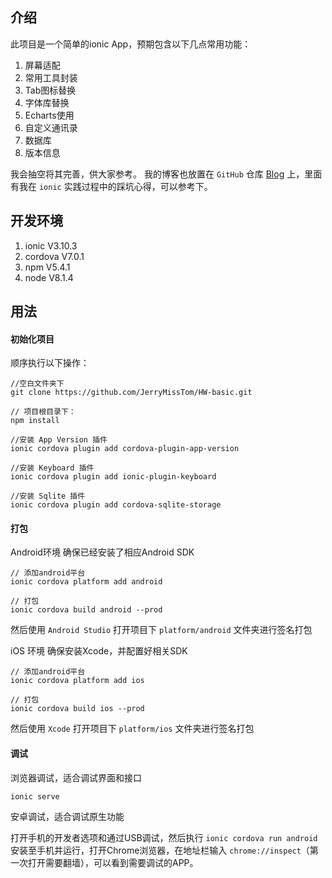 ## 介绍
此项目是一个简单的ionic App，预期包含以下几点常用功能：

1. 屏幕适配
2. 常用工具封装
3. Tab图标替换
4. 字体库替换
5. Echarts使用
6. 自定义通讯录
7. 数据库
8. 版本信息

我会抽空将其完善，供大家参考。
我的博客也放置在 `GitHub` 仓库 [Blog](https://github.com/JerryMissTom/Blog/issues) 上，里面有我在 `ionic` 实践过程中的踩坑心得，可以参考下。

## 开发环境
1. ionic V3.10.3
2. cordova V7.0.1
3. npm V5.4.1
4. node V8.1.4

## 用法

#### 初始化项目
顺序执行以下操作：
```
//空白文件夹下
git clone https://github.com/JerryMissTom/HW-basic.git

// 项目根目录下：
npm install

//安装 App Version 插件
ionic cordova plugin add cordova-plugin-app-version

//安装 Keyboard 插件
ionic cordova plugin add ionic-plugin-keyboard

//安装 Sqlite 插件
ionic cordova plugin add cordova-sqlite-storage
```
#### 打包
Android环境
确保已经安装了相应Android SDK
```
// 添加android平台
ionic cordova platform add android 

// 打包
ionic cordova build android --prod
```
然后使用 `Android Studio` 打开项目下 `platform/android` 文件夹进行签名打包


iOS 环境
确保安装Xcode，并配置好相关SDK
```
// 添加android平台
ionic cordova platform add ios 

// 打包
ionic cordova build ios --prod
```
然后使用 `Xcode` 打开项目下 `platform/ios` 文件夹进行签名打包

#### 调试
浏览器调试，适合调试界面和接口
```
ionic serve
```

安卓调试，适合调试原生功能

打开手机的开发者选项和通过USB调试，然后执行 `ionic cordova run android` 安装至手机并运行，打开Chrome浏览器，在地址栏输入 `chrome://inspect`（第一次打开需要翻墙），可以看到需要调试的APP。
